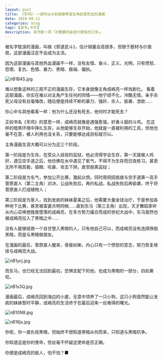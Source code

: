 ```yaml
---
layout: post
title: 《军鸡》：一部你从头到尾都希望主角赶紧死去的漫画
date: 2019-09-12
categories: blog
tags: [读书,卡片]
description: 读书是一项「对重要内容进行提炼的工序」。
---
```


 
被名字耽误的漫画，叫做《邪道武斗》，估计销量会高很多，但限于题材与价值观，这部漫画注定不会成为主流。

因为这部漫画与其他热血漫画不一样，没有友情、奋斗、正义、光明，只有愤怒、怨恨、复仇、色情、暴力、黑暗、极端、偏执。

![nB1B4S.jpg](https://s2.ax1x.com/2019/09/12/nB1B4S.jpg)

难以想象这样的三观不正的漫画生存，它本身就像主角成嶋亮一样戏剧化。
看着这部漫画，你实在难以对主角产生任何的同情——他宁顽不化，冷酷无情，亲手杀死父母没有丝毫悔改，随后便是持续不断的暴力、强奸、杀人、偷袭、泄欲……

你心中与其他看客一样：他为什么还没有死去，他何时才能死去？

正如书名《军鸡》的意思一样，成嶋亮就像是遇强愈强，好勇斗狠的斗鸡。
在这样的暗黑环境中挣扎生存，从他能够生存开始，他就是一直被利用的工具，但他也毫不在意，被人利用也没关系，只要能够达成目标就可以。

主角漫画生涯大概可以分为这三个阶段。

第一阶段是为生存。在受众人歧视的监狱，他必须得学会生存，第一天就被人鸡奸，遇见空手道之后，他仿佛在水中遇见了氧气，不得不为生存而日夜练习，甚至无所不用其极，插眼、咬鼻、攻击下阴，直至脱离监狱；

第二阶段是为名气，参加公开比赛，激起众愤。同时用阴招挑拨与空手道第一高手菅原直人（第二主角）对决，公战失败后，再约私战，私战失败后再偷袭，终于将菅原直人打成植物人；

第三阶段是为家人，找到发疯的妹妹夏美之后，他需要大量金钱治疗，于是参加各种地下比赛，甚至被富婆点明伺候……直到东马（第三主角）出现，天才舞蹈家听从内心召唤想挽救堕落的成嶋亮，在多方势力撮合而成的世纪大战中，东马竟然也被成嶋亮拉入了黑暗之中……

没有人能够拯救一个自甘堕入黑暗的人，只有他自己可以，而成嶋亮没有选择挣脱黑暗，而是与黑暗做朋友。

在漫画的最后，菅原直人醒来，骨瘦如柴，内心只有一个愤怒的意志，努力恢复继续与成嶋亮大战。

![nB1ycj.jpg](https://s2.ax1x.com/2019/09/12/nB1ycj.jpg)

而东马，也已经无法回到最初，恐惧支配下的他，也成为黑暗的一部分，四处撕咬。

![nB1s3Q.jpg](https://s2.ax1x.com/2019/09/12/nB1s3Q.jpg)

漫画最后，成嶋亮回到海边的小屋，无意中领养了一只小狗，这只小狗竟然能让发疯的妹妹暂时平静，成嶋亮的生活终于在最后迎来一丝难得的曙光。

![nB10N8.jpg](https://s2.ax1x.com/2019/09/12/nB10N8.jpg)

![nB16js.jpg](https://s2.ax1x.com/2019/09/12/nB16js.jpg)

你呢，你一直仇视黑暗，但始终不想知道黑暗从何而来，只知道与黑暗抗争。

你知道这是你的使命，但丝毫不怀疑这使命是否正确。

你便是成嶋亮的敌人，怕不怕？■


